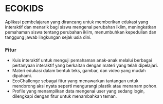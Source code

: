 # ECOKIDS

Aplikasi pembelajaran yang dirancang untuk memberikan edukasi yang interaktif dan menarik bagi siswa mengenai perubahan iklim, meningkatkan pemahaman siswa tentang perubahan iklim, menumbuhkan kepedulian dan tanggung jawab lingkungan sejak usia dini.

### Fitur
- Kuis interaktif untuk menguji pemahaman anak-anak melalui berbagai pertanyaan interaktif yang berkaitan dengan materi yang telah dipelajari.
- Materi edukasi dalam bentuk teks, gambar, dan video yang mudah dipahami.
- EcoChallenge sebagai fitur yang menawarkan tantangan untuk mendorong aksi nyata seperti mengurangi plastik atau menanam pohon.
- Profile yang menampilkan data mengenai user yang sedang login, dilengkapi dengan fitur untuk menambahkan teman.